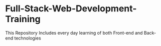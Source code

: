 # Full-Stack-Web-Development-Training
This Repository Includes every day learning of both Front-end and Back-end technologies
